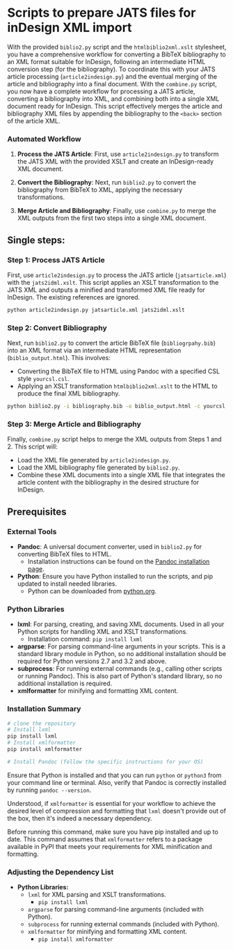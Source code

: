# Scripts to prepare JATS files for inDesign XML import
With the provided `biblio2.py` script and the `htmlbiblio2xml.xslt` stylesheet, you have a comprehensive workflow for converting a BibTeX bibliography to an XML format suitable for InDesign, following an intermediate HTML conversion step (for the bibliography). To coordinate this with your JATS article processing (`article2indesign.py`) and the eventual merging of the article and bibliography into a final document.
With the `combine.py` script, you now have a complete workflow for processing a JATS article, converting a bibliography into XML, and combining both into a single XML document ready for InDesign. This script effectively merges the article and bibliography XML files by appending the bibliography to the `<back>` section of the article XML.

### Automated Workflow

1. **Process the JATS Article**: First, use `article2indesign.py` to transform the JATS XML with the provided XSLT and create an InDesign-ready XML document.

2. **Convert the Bibliography**: Next, run `biblio2.py` to convert the bibliography from BibTeX to XML, applying the necessary transformations.

3. **Merge Article and Bibliography**: Finally, use `combine.py` to merge the XML outputs from the first two steps into a single XML document.


## Single steps:

### Step 1: Process JATS Article
First, use `article2indesign.py` to process the JATS article (`jatsarticle.xml`) with the `jats2idml.xslt`. This script applies an XSLT transformation to the JATS XML and outputs a minified and transformed XML file ready for InDesign. The existing references are ignored.

``` bash
python article2indesign.py jatsarticle.xml jats2idml.xslt
```

### Step 2: Convert Bibliography
Next, run `biblio2.py` to convert the article BibTeX file (`bibliogrpahy.bib`) into an XML format via an intermediate HTML representation (`biblio_output.html`). This involves:
- Converting the BibTeX file to HTML using Pandoc with a specified CSL style `yourcsl.csl`.
- Applying an XSLT transformation `htmlbiblio2xml.xslt` to the HTML to produce the final XML bibliography.
``` bash
python biblio2.py -i bibliography.bib -o biblio_output.html -c yourcsl.csl -x htmlbiblio2xml.xslt
```

### Step 3: Merge Article and Bibliography
Finally, `combine.py` script helps to merge the XML outputs from Steps 1 and 2. This script will:
- Load the XML file generated by `article2indesign.py`.
- Load the XML bibliography file generated by `biblio2.py`.
- Combine these XML documents into a single XML file that integrates the article content with the bibliography in the desired structure for InDesign.

## Prerequisites

### External Tools
- **Pandoc**: A universal document converter, used in `biblio2.py` for converting BibTeX files to HTML.
  - Installation instructions can be found on the [Pandoc installation page](https://pandoc.org/installing.html).
- **Python**: Ensure you have Python installed to run the scripts, and pip updated to install needed libraries.
  - Python can be downloaded from [python.org](https://www.python.org/downloads/).

### Python Libraries
- **lxml**: For parsing, creating, and saving XML documents. Used in all your Python scripts for handling XML and XSLT transformations.
  - Installation command: `pip install lxml`
- **argparse**: For parsing command-line arguments in your scripts. This is a standard library module in Python, so no additional installation should be required for Python versions 2.7 and 3.2 and above.
- **subprocess**: For running external commands (e.g., calling other scripts or running Pandoc). This is also part of Python's standard library, so no additional installation is required.
 - **xmlformatter** for minifying and formatting XML content.

### Installation Summary

```bash
# clone the repository
# Install lxml
pip install lxml
# Install xmlformatter
pip install xmlformatter

# Install Pandoc (follow the specific instructions for your OS)
```

Ensure that Python is installed and that you can run `python` or `python3` from your command line or terminal. Also, verify that Pandoc is correctly installed by running `pandoc --version`.

Understood, if `xmlformatter` is essential for your workflow to achieve the desired level of compression and formatting that `lxml` doesn't provide out of the box, then it's indeed a necessary dependency. 


Before running this command, make sure you have pip installed and up to date. This command assumes that `xmlformatter` refers to a package available in PyPI that meets your requirements for XML minification and formatting.

### Adjusting the Dependency List



- **Python Libraries:**
  - `lxml` for XML parsing and XSLT transformations.
    - `pip install lxml`
  - `argparse` for parsing command-line arguments (included with Python).
  - `subprocess` for running external commands (included with Python).
  - `xmlformatter` for minifying and formatting XML content.
    - `pip install xmlformatter`